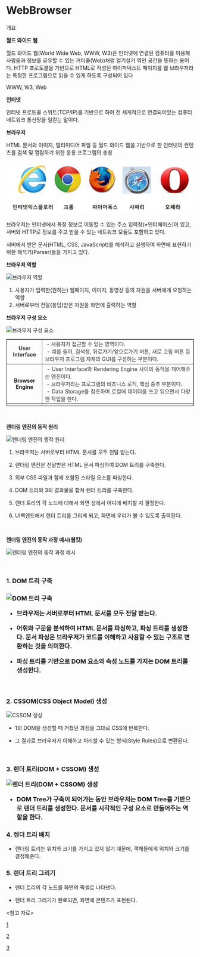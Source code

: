 # WebBrowser

개요

**월드 와이드 웹**

월드 와이드 웹(World Wide Web, WWW, W3)은 인터넷에 연결된 컴퓨터를 이용해 사람들과 정보를 공유할 수 있는 거미줄(Web)처럼 얼기설기 엮인 공간을 뜻하는 용어다. HTTP 프로토콜을 기반으로 HTML로 작성된 하이퍼텍스트 페이지를 웹 브라우저라는 특정한 프로그램으로 읽을 수 있게 하도록 구성되어 있다

WWW, W3, Web

**인터넷**

인터넷 프로토콜 스위트(TCP/IP)를 기반으로 하여 전 세계적으로 연결되어있는 컴퓨터 네트워크 통신망을 일컫는 말이다.

**브라우저**

HTML 문서와 이미지, 멀티미디어 파일 등 월드 와이드 웹을 기반으로 한 인터넷의 컨텐츠를 검색 및 열람하기 위한 응용 프로그램의 총칭

![인터넷 브라우저 이미지](https://github.com/jiwonYun9332/Front-End/blob/main/HTML/images/image1.jpg)

브라우저는 인터넷에서 특정 정보로 이동할 수 있는 주소 입력창(=인터페이스)이 있고, 서버와 HTTP로 정보를 주고 받을 수 있는 네트워크 모듈도 포함하고 있다.

서버에서 받은 문서(HTML, CSS, JavaScript)를 해석하고 실행하여 화면에 표현하기 위한 해석기(Parser)들을 가지고 있다.

**브라우저 역할**

![브라우저 역할](https://github.com/jiwonYun9332/Front-End/blob/main/HTML/images/image2.jpg)

1. 사용자가 입력한(원하는) 웹페이지, 이미지, 동영상 등의 자원을 서버에게 요청하는 역할
2. 서버로부터 전달(응답)받은 자원을 화면에 출력하는 역할

**브라우저 구성 요소**

![브라우저 구성 요소](https://github.com/jiwonYun9332/Front-End/blob/main/HTML/images/image3.jpg)

<table style="border-collapse: collapse; width: 100%; height: 180px;" border="1">
    <tbody>
        <tr style="height: 60px;">
         <td style="width: 16.5116%; text-align: center; height: 60px;"><b><span style="color: #333333;">User<br>Interface</span></b></td>
         <td style="width: 83.4884%; text-align: justify; height: 60px;"><span style="color: #333333;">&nbsp;- 사용자가 접근할 수 있는 영역이다.<br>&nbsp;- 예를 들어, 검색창, 뒤로가기/앞으로가기 버튼, 새로 고침 버튼 등 브라우저 프로그램 자체의 GUI를 구성하는 부분이다.</span></td>
        </tr>
        <tr style="height: 20px;">
         <td style="width: 16.5116%; text-align: center; height: 20px;"><b>Browser<br>Engine</b></td>
         <td style="width: 83.4884%; text-align: justify; height: 20px;"><span style="color: #333333;"><span style="color: #333333;">&nbsp;- User Interface</span>와 Rendering Engine 사이의 동작을 제어해주는 엔진이다.<br>&nbsp;- 브라우저라는 프로그램의 비즈니스 로직, 핵심 중추 부분이다. <br></span><span style="color: #333333;"><b>&nbsp;- </b>Data Storage를</span><span style="color: #333333;"><span style="color: #333333;"> 참조하며 로컬에 데이터를 쓰고 읽으면서 다양한 작업을 한다.</span></span></td>
        </tr>
        <tr style="height: 20px;">
         <td style="width: 16.5116%; text-align: center; height: 20px;"><b>Rendering Engine</b></td>
         <td style="width: 83.4884%; text-align: justify; height: 20px;"><b>&nbsp;- 요청한 콘텐츠를 화면에 출력하는 역할이다.</b><br><b>&nbsp;- <span style="color: #333333;"> HTML, CSS 등을 파싱하여 최종적으로 화면에 그린다.</span></b></td>
        </tr>
        <tr style="height: 20px;">
         <td style="width: 16.5116%; text-align: center; height: 20px;"><b>Networking</b></td>
         <td style="width: 83.4884%; text-align: justify; height: 20px;">&nbsp;- <span>http 요청을 할 수 있으며 네트워크를 호출할 수 있다.</span></td>
        </tr>
        <tr style="height: 20px;">
         <td style="width: 16.5116%; text-align: center; height: 20px;"><b>JS Engine</b></td>
         <td style="width: 83.4884%; text-align: justify; height: 20px;">&nbsp;- <span>javascript 코드를 해석하고 실행한다.</span></td>
        </tr>
        <tr style="height: 20px;">
         <td style="width: 16.5116%; text-align: center; height: 20px;"><b>UI Backend</b></td>
         <td style="width: 83.4884%; text-align: justify; height: 20px;">&nbsp;- <span>기본적인 위젯을 그리는 인터페이스이다.</span></td>
        </tr>
        <tr style="height: 20px;">
         <td style="width: 16.5116%; text-align: center; height: 20px;"><b>Data Storage</b></td>
         <td style="width: 83.4884%; text-align: justify; height: 20px;">&nbsp;- <span>Local Storage, Indexed DB, 쿠키 등 브라우저 메모리를 활용하여 저장하는 영역이다.</span>&nbsp;</td>
        </tr>
    </tbody>
</table>

<br>

**렌더링 엔진의 동작 원리**

![렌더링 엔진의 동작 원리](https://github.com/jiwonYun9332/Front-End/blob/main/HTML/images/image4.jpg)

1. 브라우저는 서버로부터 HTML 문서를 모두 전달 받는다.

2. 렌더링 엔진은 전달받은 HTML 문서 파싱하여 DOM 트리를 구축한다.

3. 외부 CSS 파일과 함께 포함된 스타일 요소를 파싱한다.

4. DOM 트리와 3의 결과물을 합쳐 렌더 트리를 구축한다.

5. 렌더 트리의 각 노드에 대해서 화면 상에서 어디에 배치할 지 결정한다.

6. UI백엔드에서 렌더 트리를 그리게 되고, 화면에 우리가 볼 수 있도록 출력된다.

<br>

**렌더링 엔진의 동작 과정 예시(웹킷)**

![렌더링 엔진의 동작 과정 예시](https://github.com/jiwonYun9332/Front-End/blob/main/HTML/images/image5.jpg)

<br>

<h3>1. DOM 트리 구축<h3>

![DOM 트리 구축](https://github.com/jiwonYun9332/Front-End/blob/main/HTML/images/image6.jpg)

 - 브라우저는 서버로부터 HTML 문서를 모두 전달 받는다.
  
 - 어휘와 구문을 분석하여 HTML 문서를 파싱하고, 파싱 트리를 생성한다. 문서 파싱은 브라우저가 코드를 이해하고 사용할 수 있는 구조로 변환하는 것을 의미한다.
 
 - 파싱 트리를 기반으로 DOM 요소와 속성 노드를 가지는 DOM 트리를 생성한다.
  
<br>

<h3>2. CSSOM(CSS Object Model) 생성 </h3>

![CSSOM 생성](https://github.com/jiwonYun9332/Front-End/blob/main/HTML/images/image7.jpg)

- 1의 DOM을 생성할 때 거쳤던 과정을 그대로 CSS에 반복한다.

- 그 결과로 브라우저가 이해하고 처리할 수 있는 형식(Style Rules)으로 변환된다.

<br>
  
<h3>3. 렌더 트리(DOM + CSSOM) 생성

![렌더 트리(DOM + CSSOM) 생성](https://github.com/jiwonYun9332/Front-End/blob/main/HTML/images/image8.jpg)

- DOM Tree가 구축이 되어가는 동안 브라우저는 DOM Tree를 기반으로 렌더 트리를 생성한다. 문서를 시각적인 구성 요소로 만들어주는 역할을 한다.
  
<h3>4. 렌더 트리 배치</h3>
  
- 렌더링 트리는 위치와 크기를 가지고 있지 않기 때문에, 객체들에게 위치와 크기를 결정해준다.
  
<h3>5. 렌더 트리 그리기</h3>

- 렌더 트리의 각 노드를 화면의 픽셀로 나타낸다.

- 렌더 트리 그리기가 완료되면, 화면에 콘텐츠가 표현된다.

<참고 자료>
    
[1](https://all-young.tistory.com/22)

[2](https://baegofda.tistory.com/207)

[3](https://velog.io/@exljhun307/%EC%9B%B9-%EB%B8%8C%EB%9D%BC%EC%9A%B0%EC%A0%80%EC%9D%98-%EC%9D%B4%ED%95%B4#13-%EB%B8%8C%EB%9D%BC%EC%9A%B0%EC%A0%80%EC%9D%98-%EA%B5%AC%EC%84%B1-%EC%9A%94%EC%86%8C)














